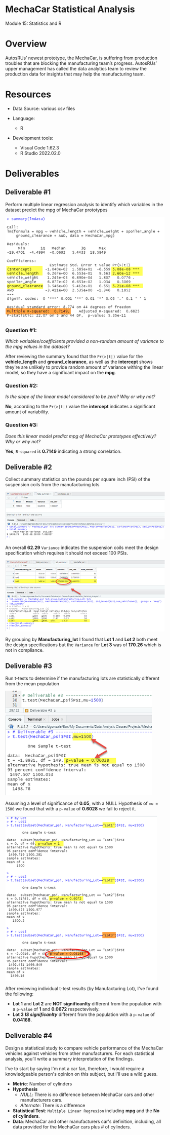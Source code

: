 # MechaCar Statistical Analysis
Module 15: Statistics and R

# Overview
AutosRUs’ newest prototype, the MechaCar, is suffering from production troubles that are blocking the manufacturing team’s progress. AutosRUs’ upper management has called the data analytics team to review the production data for insights that may help the manufacturing team.


# Resources
* Data Source: various csv files
* Language:
  - R

* Development tools: 
  - Visual Code 1.62.3
  - R Studio 2022.02.0



# Deliverables
## Deliverable #1
Perform multiple linear regression analysis to identify which variables in the dataset predict the mpg of MechaCar prototypes

![Deliverable #1](/Resources/Deliverable1.png)

### Question #1:
*Which variables/coefficients provided a non-random amount of variance to the mpg values in the dataset?*

After reviewing the summary found that the `Pr(>|t|)` value for the  __vehicle_length__ and __ground_clearance__, as well as the __intercept__ shows they're are unlikely to provide random amount of variance withing the linear model, so they have a significant impact on the __mpg__.

### Question #2:
*Is the slope of the linear model considered to be zero? Why or why not?*

__No__, according to the `Pr(>|t|)` value the __intercept__ indicates a significant amount of variability.

### Question #3:
*Does this linear model predict mpg of MechaCar prototypes effectively? Why or why not?*

__Yes__, `R-squared` is __0.7149__ indicating a strong correlation.



## Deliverable #2

Collect summary statistics on the pounds per square inch (PSI) of the suspension coils from the manufacturing lots

![Total Summary Table](/Resources/total_summary.png)

An overall __62.29__ `Variance` indicates the suspension coils meet the design specification which requires it should not exceed 100 PSIs.

![Lot Summary Table](/Resources/lot_summary.png)

By grouping by __Manufacturing_lot__ I found that __Lot 1__ and __Lot 2__ both meet the design specifications but the `Variance` for __Lot 3__ was of __170.26__ which is not in compliance.

## Deliverable #3

Run t-tests to determine if the manufacturing lots are statistically different from the mean population

![Overall t-tes](/Resources/t-test1.png)

Assuming a level of significance of __0.05__, with a NULL Hypothesis of `mu = 1500` we found that with a `p-value` of __0.6028__ we fail to reject it.

![t-test by Lot](/Resources/t-testByLot.png)

After reviewing individual t-test results (by Manufacturing Lot), I've found the following:
* __Lot 1__ and __Lot 2__ are __NOT significanlty__ different from the population with a `p-value` of __1__ and __0.0672__ respectevively.
*  __Lot 3__ __*IS significanlty*__ different from the population with a `p-value` of __0.04168__.


## Deliverable #4

Design a statistical study to compare vehicle performance of the MechaCar vehicles against vehicles from other manufacturers. For each statistical analysis, you’ll write a summary interpretation of the findings.

I've to start by saying I'm not a car fan, therefore, I would require a knowledgeable person's opinion on this subject, but I'll use a wild guess.

- __Metric__: Number of cylinders
- __Hypothesis__
    * *NULL*: There is no difference between MechaCar cars and other manufacturers cars.
    * *Alternate*: There is a difference
- __Statistical Test__: `Multiple Linear Regresion` including __mpg__ and the __No of cylinders__.
- __Data__: MechaCar and other manufacturers car's definition, including, all data provided for the MechaCar cars plus # of cylinders.


